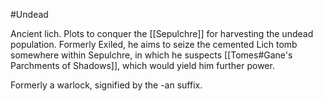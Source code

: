 #Undead 

Ancient lich. Plots to conquer the [[Sepulchre]] for harvesting the undead population.
Formerly Exiled, he aims to seize the cemented Lich tomb somewhere within Sepulchre, in which he suspects [[Tomes#Gane's Parchments of Shadows]], which would yield him further power.

Formerly a warlock, signified by the -an suffix.
